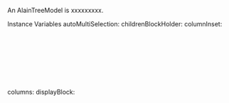 An AlainTreeModel is xxxxxxxxx.Instance Variables	autoMultiSelection:		<Object>	childrenBlockHolder:		<Object>	columnInset:		<Object>	columns:		<Object>	displayBlock:		<Object>	doubleClick:		<Object>	evenRowColor:		<Object>	isCheckList:		<Object>	keyStroke:		<Object>	menuBlockHolder:		<Object>	multiSelection:		<Object>	oddRowColor:		<Object>	preferedPaneColor:		<Object>	resizerWidth:		<Object>	rootNodeHolder:		<Object>	rootsHolder:		<Object>	rowInset:		<Object>	selectionHolder:		<Object>	treeModel:		<Object>autoMultiSelection	- xxxxxchildrenBlockHolder	- xxxxxcolumnInset	- xxxxxcolumns	- xxxxxdisplayBlock	- xxxxxdoubleClick	- xxxxxevenRowColor	- xxxxxisCheckList	- xxxxxkeyStroke	- xxxxxmenuBlockHolder	- xxxxxmultiSelection	- xxxxxoddRowColor	- xxxxxpreferedPaneColor	- xxxxxresizerWidth	- xxxxxrootNodeHolder	- xxxxxrootsHolder	- xxxxxrowInset	- xxxxxselectionHolder	- xxxxxtreeModel	- xxxxx